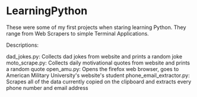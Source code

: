 # LearningPython
These were some of my first projects when staring learning Python. They range from Web Scrapers to simple Terminal Applications.

Descriptions:

dad_jokes.py: Collects dad jokes from website and prints a random joke
moto_scrape.py: Collects daily motivational quotes from website and prints a random quote
open_amu.py: Opens the firefox web browser, goes to American Military University's website's student 
phone_email_extractor.py: Scrapes all of the data currently copied on the clipboard and extracts every phone number and email address
